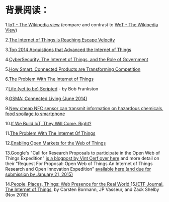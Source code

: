 背景阅读：
=======

1.[IoT - The Wikipedia view](http://en.wikipedia.org/wiki/Internet_of_Things) (compare and contrast to [WoT - The Wikipedia View](http://en.wikipedia.org/wiki/Web_of_Things))   

2.[The Internet of Things is Reaching Escape Velocity](http://techcrunch.com/2014/12/02/the-internet-of-things-is-reaching-escape-velocity/)

3.[Top 2014 Acquistions that Advanced the Internet of Things](http://www.eetimes.com/document.asp?doc_id=1324935)

4.[CyberSecurity, The Internet of Things, and the Role of Government](http://www.diplomaticourier.com/news/topics/security/2423-cybersecurity-the-internet-of-things-and-the-role-of-government)

5.[How Smart, Connected Products are Transforming Competition](https://hbr.org/2014/11/how-smart-connected-products-are-transforming-competition)

6.[The Problem With The Internet of Things](http://techcrunch.com/2014/12/04/the-problem-with-the-internet-of-things/)

7.[Life (yet to be) Scripted](http://ieeexplore.ieee.org/stamp/stamp.jsp?reload=true&tp=&arnumber=6685957) - by Bob Frankston

8.[GSMA: Connected Living (June 2014)](http://www.gsma.com/newsroom/wp-content/uploads/2014/06/china-report.pdf)

9.[New cheap NFC sensor can transmit information on hazardous chemicals, food spoilage to smartphone](http://phys.org/news/2014-12-cheap-sensor-transmit-hazardous-chemicals.html)

10.[If We Build IoT, They Will Come. Right?](http://techcrunch.com/2014/10/11/if-we-build-iot-they-will-come-not-necessarily/)

11.[The Problem With The Internet Of Things](http://techcrunch.com/2014/12/04/the-problem-with-the-internet-of-things/)

12.[Enabling Open Markets for the Web of Things](http://www.w3.org/2014/11/05-dsr-wot.pdf)

13.Google's "Call for Research Proposals to participate in the Open Web of Things Expedition" [is a blogpost by Vint Cerf over here](http://googleresearch.blogspot.com/2014/12/call-for-research-proposals-to.html) and more detail on their "Request For Proposal: Open Web of Things An Internet of Things Research and Open Innovation Expedition" [available here (and due for submission by January 21, 2015)](https://docs.google.com/file/d/0B3B49KOvpS8TbnRlcDVDOTdlYmc/edit)

14.[People, Places, Things: Web Presence for the Real World
](http://www.hpl.hp.com/techreports/2001/HPL-2001-279.pdf)
15.[IETF Journal, The Internet of Things](http://isoc.org/wp/ietfjournal/?p=2066), by Carsten Bormann, JP Vasseur, and Zack Shelby (Nov 2010)